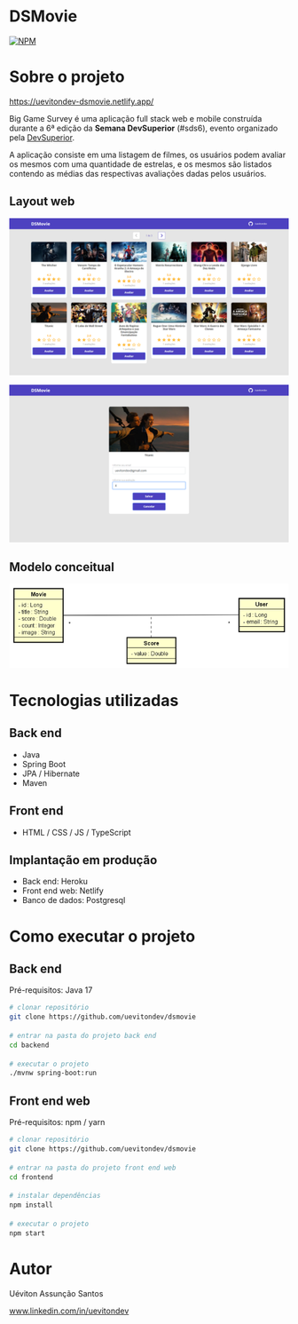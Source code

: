 # DSMovie 
[![NPM](https://img.shields.io/npm/l/react)](https://github.com/uevitondev/dsmovie/blob/main/LICENSE) 

# Sobre o projeto

https://uevitondev-dsmovie.netlify.app/

Big Game Survey é uma aplicação full stack web e mobile construída durante a 6ª edição da **Semana DevSuperior** (#sds6), evento organizado pela [DevSuperior](https://devsuperior.com "Site da DevSuperior").

A aplicação consiste em uma listagem de filmes, os usuários podem avaliar os mesmos com uma quantidade de estrelas, e os mesmos são listados contendo as médias das respectivas avaliações dadas pelos usuários.

## Layout web
![Web 1](https://github.com/uevitondev/assets/blob/main/sds6/web-1.png)

![Web 2](https://github.com/uevitondev/assets/blob/main/sds6/web-2.png)

## Modelo conceitual
![Modelo Conceitual](https://github.com/uevitondev/assets/blob/main/sds6/dsmovie-dominio.png)

# Tecnologias utilizadas
## Back end
- Java
- Spring Boot
- JPA / Hibernate
- Maven
## Front end
- HTML / CSS / JS / TypeScript
## Implantação em produção
- Back end: Heroku
- Front end web: Netlify
- Banco de dados: Postgresql

# Como executar o projeto

## Back end
Pré-requisitos: Java 17

```bash
# clonar repositório
git clone https://github.com/uevitondev/dsmovie

# entrar na pasta do projeto back end
cd backend

# executar o projeto
./mvnw spring-boot:run
```

## Front end web
Pré-requisitos: npm / yarn

```bash
# clonar repositório
git clone https://github.com/uevitondev/dsmovie

# entrar na pasta do projeto front end web
cd frontend

# instalar dependências
npm install

# executar o projeto
npm start
```

# Autor

Uéviton Assunção Santos

www.linkedin.com/in/uevitondev

